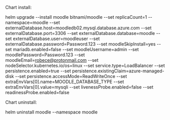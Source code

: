 
Chart install:

helm upgrade --install moodle bitnami/moodle --set replicaCount=1 --namespace=moodle --set externalDatabase.host=moodledb02.mysql.database.azure.com --set externalDatabase.port=3306 --set externalDatabase.database=moodle --set externalDatabase.user=moodleuser --set externalDatabase.password=Password.123 --set moodleSkipInstall=yes --set mariadb.enabled=false --set moodleUsername=admin --set moodlePassword=Password.123 --set moodleEmail=robece@protonmail.com --set nodeSelector\.kubernetes\.io/os=linux --set service.type=LoadBalancer --set persistence.enabled=true --set persistence.existingClaim=azure-managed-disk --set persistence.accessMode=ReadWriteOnce --set extraEnvVars[0].name=MOODLE_DATABASE_TYPE --set extraEnvVars[0].value=mysqli --set livenessProbe.enabled=false --set readinessProbe.enabled=false

Chart uninstall:

helm uninstall moodle --namespace moodle